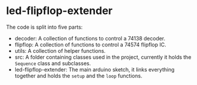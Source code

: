 # led-flipflop-extender
The code is split into five parts:
 * decoder: A collection of functions to control a 74138 decoder.
 * flipflop: A collection of functions to control a 74574 flipflop IC.
 * utils: A collection of helper functions.
 * src: A folder containing classes used in the project, currently it holds the `Sequence` class and subclasses.
 * led-flipflop-extender: The main arduino sketch, it links everything together and holds the `setup` and the `loop` functions.
